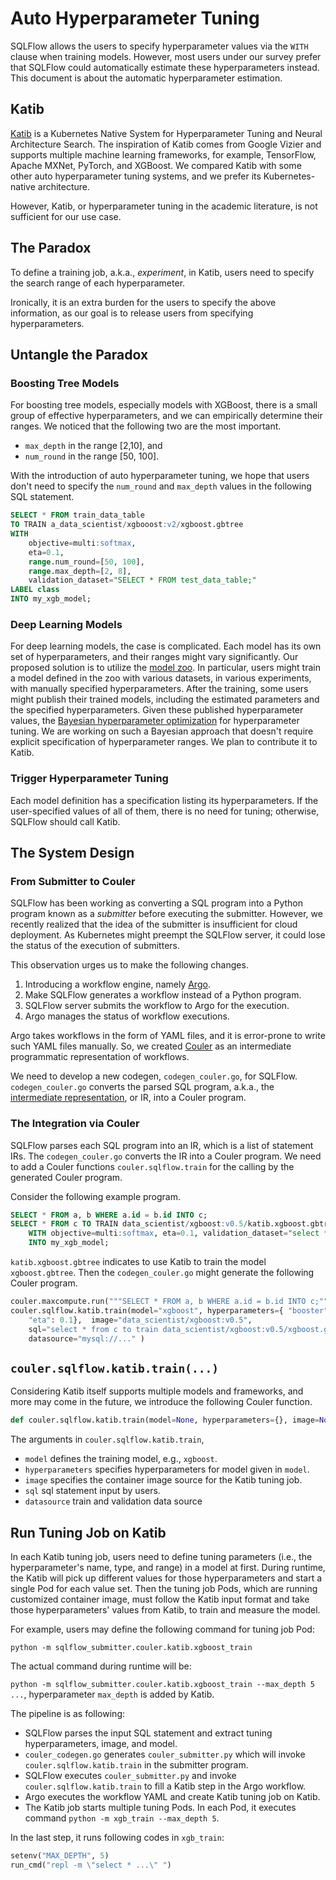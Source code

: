 # Auto Hyperparameter Tuning

SQLFlow allows the users to specify hyperparameter values via the `WITH` clause when training models.  However, most users under our survey prefer that SQLFlow could automatically estimate these hyperparameters instead.  This document is about the automatic hyperparameter estimation.

## Katib

[Katib](https://github.com/kubeflow/katib) is a Kubernetes Native System for Hyperparameter Tuning and Neural Architecture Search.  The inspiration of Katib comes from Google Vizier and supports multiple machine learning frameworks, for example, TensorFlow, Apache MXNet, PyTorch, and XGBoost.  We compared Katib with some other auto hyperparameter tuning systems, and we prefer its Kubernetes-native architecture.

However, Katib, or hyperparameter tuning in the academic literature, is not sufficient for our use case.

## The Paradox

To define a training job, a.k.a., *experiment*, in Katib, users need to specify the search range of each hyperparameter.

Ironically, it is an extra burden for the users to specify the above information, as our goal is to release users from specifying hyperparameters.

## Untangle the Paradox

### Boosting Tree Models

For boosting tree models, especially models with XGBoost, there is a small group of effective hyperparameters, and we can empirically determine their ranges.  We noticed that the following two are the most important.

- `max_depth` in the range [2,10], and
- `num_round` in the range [50, 100].

With the introduction of auto hyperparameter tuning, we hope that users don't need to specify the `num_round` and `max_depth` values in the following SQL statement.

```sql
SELECT * FROM train_data_table
TO TRAIN a_data_scientist/xgbooost:v2/xgboost.gbtree
WITH
    objective=multi:softmax,
    eta=0.1,
    range.num_round=[50, 100],
    range.max_depth=[2, 8],
    validation_dataset="SELECT * FROM test_data_table;"
LABEL class
INTO my_xgb_model;
```

### Deep Learning Models

For deep learning models, the case is complicated.  Each model has its own set of hyperparameters, and their ranges might vary significantly.  Our proposed solution is to utilize the [model zoo](model_zoo.md).  In particular, users might train a model defined in the zoo with various datasets, in various experiments, with manually specified hyperparameters.  After the training, some users might publish their trained models, including the estimated parameters and the specified hyperparameters.  Given these published hyperparameter values, the [Bayesian hyperparameter optimization](https://en.wikipedia.org/wiki/Hyperparameter_optimization#Bayesian_optimization)  for hyperparameter tuning.  We are working on such a Bayesian approach that doesn't require explicit specification of hyperparameter ranges.  We plan to contribute it to Katib.

### Trigger Hyperparameter Tuning

Each model definition has a specification listing its hyperparameters.  If the user-specified values of all of them, there is no need for tuning; otherwise, SQLFlow should call Katib.

## The System Design

### From Submitter to Couler

SQLFlow has been working as converting a SQL program into a Python program known as a *submitter* before executing the submitter.  However, we recently realized that the idea of the submitter is insufficient for cloud deployment.  As Kubernetes might preempt the SQLFlow server, it could lose the status of the execution of submitters.

This observation urges us to make the following changes.

1. Introducing a workflow engine, namely [Argo](http://argoproj.io/).
1. Make SQLFlow generates a workflow instead of a Python program.
1. SQLFlow server submits the workflow to Argo for the execution.
1. Argo manages the status of workflow executions.

Argo takes workflows in the form of YAML files, and it is error-prone to write such YAML files manually.  So, we created [Couler](/python/couler/README.md) as an intermediate programmatic representation of workflows.

We need to develop a new codegen, `codegen_couler.go`, for SQLFlow.  `codegen_couler.go` converts the parsed SQL program, a.k.a., the [intermediate representation](/pkg/sql/ir), or IR, into a Couler program.

### The Integration via Couler

SQLFlow parses each SQL program into an IR, which is a list of statement IRs.  The `codegen_couler.go` converts the IR into a Couler program.   We need to add a Couler functions `couler.sqlflow.train` for the calling by the generated Couler program.

Consider the following example program.

```sql
SELECT * FROM a, b WHERE a.id = b.id INTO c;
SELECT * FROM c TO TRAIN data_scientist/xgboost:v0.5/katib.xgboost.gbtree 
    WITH objective=multi:softmax, eta=0.1, validation_dataset="select * from d;" 
    INTO my_xgb_model;
```

`katib.xgboost.gbtree` indicates to use Katib to train the model `xgboost.gbtree`. Then the `codegen_couler.go` might generate the following Couler program.

```python
couler.maxcompute.run("""SELECT * FROM a, b WHERE a.id = b.id INTO c;""")
couler.sqlflow.katib.train(model="xgboost", hyperparameters={ "booster": "gbtree", "objective": "multi:softmax", 
    "eta": 0.1},  image="data_scientist/xgboost:v0.5",
    sql="select * from c to train data_scientist/xgboost:v0.5/xgboost.gbtree ... ",
    datasource="mysql://..." )
```

## `couler.sqlflow.katib.train(...)`

Considering Katib itself supports multiple models and frameworks, and more may come in the future, we introduce the following Couler function.

```python
def couler.sqlflow.katib.train(model=None, hyperparameters={}, image=None, sql=None,datasource=None)
```

The arguments in `couler.sqlflow.katib.train`,

- `model` defines the training model, e.g., `xgboost`.
- `hyperparameters` specifies hyperparameters for model given in `model`.
- `image` specifies the container image source for the Katib tuning job.
- `sql` sql statement input by users.
- `datasource` train and validation data source 

## Run Tuning Job on Katib

In each Katib tuning job, users need to define tuning parameters (i.e., the hyperparameter's name, type, and range) in a model at first. During runtime, the Katib will pick up different values for those hyperparameters and start a single Pod for each value set. Then the tuning job Pods, which are running customized container image, must follow the Katib input format and take those hyperparameters' values from Katib, to train and measure the model.

For example, users may define the following command for tuning job Pod:

`python -m sqlflow_submitter.couler.katib.xgboost_train`

The actual command during runtime will be:

`python -m sqlflow_submitter.couler.katib.xgboost_train --max_depth 5 ...`, hyperparameter `max_depth` is added by Katib.

The pipeline is as following:

- SQLFlow parses the input SQL statement and extract tuning hyperparameters, image, and model. 
- `couler_codegen.go` generates `couler_submitter.py` which will invoke `couler.sqlflow.katib.train` in the submitter program.
- SQLFlow executes `couler_submitter.py` and invoke `couler.sqlflow.katib.train` to fill a Katib step in the Argo workflow.
- Argo executes the workflow YAML and create Katib tuning job on Katib.
- The Katib job starts multiple tuning Pods. In each Pod, it executes command `python -m xgb_train --max_depth 5`. 

In the last step, it runs following codes in `xgb_train`:

```python
setenv("MAX_DEPTH", 5)
run_cmd("repl -m \"select * ...\" ")

```
